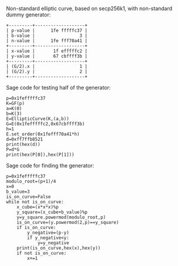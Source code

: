 Non-standard elliptic curve, based on secp256k1, with non-standard dummy generator:
```
+---------+-------------------+
| p-value |      1fe fffffc37 |
| b-value |                 3 |
| n-value |      1fe fff70a41 |
+---------+-------------------+
| x-value |       1f efffffc2 |
| y-value |       67 cbffff3b |
+---------+-------------------+
| (G/2).x |                 1 |
| (G/2).y |                 2 |
+---------+-------------------+
```
Sage code for testing half of the generator:
```
p=0x1fefffffc37
K=GF(p)
a=K(0)
b=K(3)
E=EllipticCurve(K,(a,b))
G=E(0x1fefffffc2,0x67cbffff3b)
h=1
E.set_order(0x1fefff70a41*h)
d=0xff7ffb8521
print(hex(d))
P=d*G
print(hex(P[0]),hex(P[1]))
```
Sage code for finding the generator:
```
p=0x1fefffffc37
modulo_root=(p+1)/4
x=0
b_value=3
is_on_curve=False
while not is_on_curve:
    x_cube=(x*x*x)%p
    y_square=(x_cube+b_value)%p
    y=y_square.powermod(modulo_root,p)
    is_on_curve=(y.powermod(2,p)==y_square)
    if is_on_curve:
        y_negative=(p-y)
        if y_negative<y:
            y=y_negative
    print(is_on_curve,hex(x),hex(y))
    if not is_on_curve:
        x+=1
```
